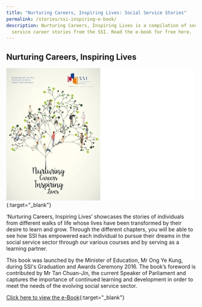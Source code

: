 ```yaml
---
title: "Nurturing Careers, Inspiring Lives: Social Service Stories"
permalink: /stories/ssi-inspiring-e-book/
description: Nurturing Careers, Inspiring Lives is a compilation of social
  service career stories from the SSI. Read the e-book for free here.
---
```

## Nurturing Careers, Inspiring Lives

[![Nurturing Careers, Inspiring Lives](/images/stories/pages/inspiringbook-v1.png)](/images/stories/pages/nurturing-careers-inspiring-lives-vol-2.pdf){:target="_blank"}

‘Nurturing Careers, Inspiring Lives’ showcases the stories of individuals from different walks of life whose lives have been transformed by their desire to learn and grow. Through the different chapters, you will be able to see how SSI has empowered each individual to pursue their dreams in the social service sector through our various courses and by serving as a learning partner.  

This book was launched by the Minister of Education, Mr Ong Ye Kung, during SSI's Graduation and Awards Ceremony 2016. The book’s foreword is contributed by Mr Tan Chuan-Jin, the current Speaker of Parliament and captures the importance of continued learning and development in order to meet the needs of the evolving social service sector.

[Click here to view the e-Book](/images/stories/pages/nurturing-careers-inspiring-lives-vol-2.pdf){:target="_blank"}